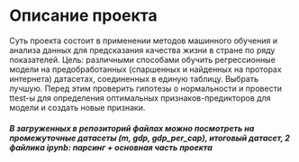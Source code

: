 # Описание проекта
Суть проекта состоит в применении методов машинного обучения и анализа данных для предсказания качества жизни в стране по ряду показателей.
Цель: различными способами обучить регрессионные модели на предобработанных (спаршенных и найденных на проторах интернета) датасетах, соединенных в единую таблицу. Выбрать лучшую. 
Перед этим проверить гипотезы о нормальности и провести ttest-ы для определения оптимальных признаков-предикторов для модели и создать новые признаки.

##### В загруженных в репозиторий файлах можно посмотреть на промежуточные датасеты (m, gdp, gdp_per_cap), итоговый датасет, 2 файлика ipynb: парсинг + основная часть проекта

